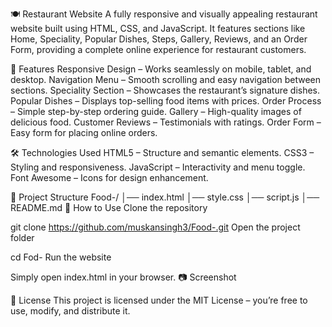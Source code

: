 🍽️ Restaurant Website
A fully responsive and visually appealing restaurant website built using HTML, CSS, and JavaScript. It features sections like Home, Speciality, Popular Dishes, Steps, Gallery, Reviews, and an Order Form, providing a complete online experience for restaurant customers.

📌 Features
Responsive Design – Works seamlessly on mobile, tablet, and desktop.
Navigation Menu – Smooth scrolling and easy navigation between sections.
Speciality Section – Showcases the restaurant’s signature dishes.
Popular Dishes – Displays top-selling food items with prices.
Order Process – Simple step-by-step ordering guide.
Gallery – High-quality images of delicious food.
Customer Reviews – Testimonials with ratings.
Order Form – Easy form for placing online orders.


🛠️ Technologies Used
HTML5 – Structure and semantic elements.
CSS3 – Styling and responsiveness.
JavaScript – Interactivity and menu toggle.
Font Awesome – Icons for design enhancement.


📂 Project Structure
Food-/
│── index.html
│── style.css
│── script.js
│── README.md
🚀 How to Use
Clone the repository

git clone https://github.com/muskansingh3/Food-.git
Open the project folder

cd Fod-
Run the website

Simply open index.html in your browser.
📷 Screenshot


📜 License
This project is licensed under the MIT License – you’re free to use, modify, and distribute it.

